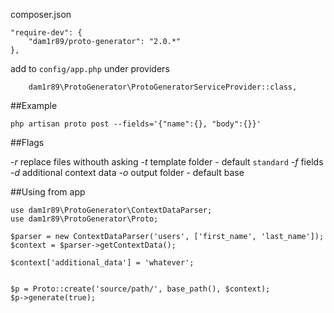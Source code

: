 composer.json

    "require-dev": {
        "dam1r89/proto-generator": "2.0.*"
    },

add to `config/app.php` under providers

        dam1r89\ProtoGenerator\ProtoGeneratorServiceProvider::class,



##Example

    php artisan proto post --fields='{"name":{}, "body":{}}'

##Flags

*-r* replace files withouth asking
*-t* template folder - default `standard`
*-f* fields
*-d* additional context data
*-o* output folder - default base

##Using from app


    use dam1r89\ProtoGenerator\ContextDataParser;
    use dam1r89\ProtoGenerator\Proto;

    $parser = new ContextDataParser('users', ['first_name', 'last_name']);
    $context = $parser->getContextData();

    $context['additional_data'] = 'whatever';


    $p = Proto::create('source/path/', base_path(), $context);
    $p->generate(true);
